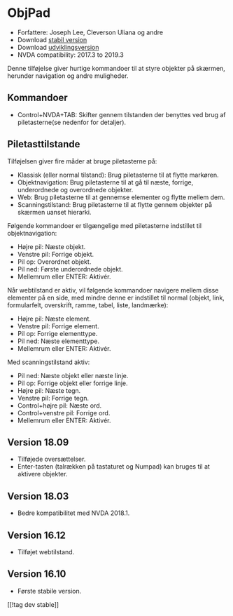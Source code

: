 # ObjPad #

* Forfattere: Joseph Lee, Cleverson Uliana og andre
* Download [stabil version][1]
* Download [udviklingsversion][2]
* NVDA compatibility: 2017.3 to 2019.3

Denne tilføjelse giver hurtige kommandoer til at styre objekter på skærmen,
herunder navigation og andre muligheder.

## Kommandoer

* Control+NVDA+TAB: Skifter gennem tilstanden der benyttes ved brug af
  piletasterne(se nedenfor for detaljer).

## Piletasttilstande

Tilføjelsen giver fire måder at bruge piletasterne på:

* Klassisk (eller normal tilstand): Brug piletasterne til at flytte
  markøren.
* Objektnavigation: Brug piletasterne til at gå til næste, forrige,
  underordnede og overordnede objekter.
* Web: Brug piletasterne til at gennemse elementer og flytte mellem dem.
* Scanningstilstand: Brug piletasterne til at flytte gennem objekter på
  skærmen uanset hierarki.

Følgende kommandoer er tilgængelige med piletasterne indstillet til
objektnavigation:

* Højre pil: Næste objekt.
* Venstre pil: Forrige objekt.
* Pil op: Overordnet objekt.
* Pil ned: Første underordnede objekt.
* Mellemrum eller ENTER: Aktivér.

Når webtilstand er aktiv, vil følgende kommandoer navigere mellem disse
elementer på en side, med mindre denne er indstillet til normal (objekt,
link, formularfelt, overskrift, ramme, tabel, liste, landmærke):

* Højre pil: Næste element.
* Venstre pil: Forrige element.
* Pil op: Forrige elementtype.
* Pil ned: Næste elementtype.
* Mellemrum eller ENTER: Aktivér.

Med scanningstilstand aktiv:

* Pil ned: Næste objekt eller næste linje.
* Pil op: Forrige objekt eller forrige linje.
* Højre pil: Næste tegn.
* Venstre pil: Forrige tegn.
* Control+højre pil: Næste ord.
* Control+venstre pil: Forrige ord.
* Mellemrum eller ENTER: Aktivér.

## Version 18.09

* Tilføjede oversættelser.
* Enter-tasten (talrækken på tastaturet og Numpad) kan bruges til at
  aktivere objekter.

## Version 18.03

* Bedre kompatibilitet med NVDA 2018.1.

## Version 16.12

* Tilføjet webtilstand.

## Version 16.10

* Første stabile version.

[[!tag dev stable]]

[1]: https://addons.nvda-project.org/files/get.php?file=objPad

[2]: https://addons.nvda-project.org/files/get.php?file=objPad-dev
